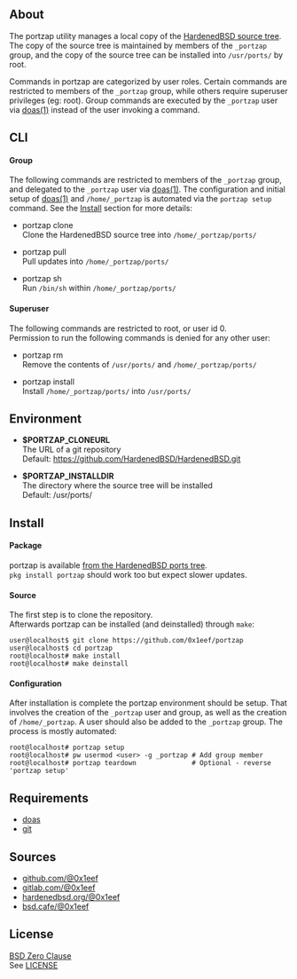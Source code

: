 ## About

The portzap utility manages a local copy of the
[HardenedBSD source tree](https://git.HardenedBSD.org/HardenedBSD/HardenedBSD).
The copy of the source tree is maintained by members of
the `_portzap` group, and the copy of the source tree
can be installed into `/usr/ports/` by root.

Commands in portzap are categorized by user roles. Certain commands
are restricted to members of the `_portzap` group, while others require
superuser privileges (eg: root). Group commands are executed by the
`_portzap` user via [doas(1)](https://man.openbsd.org/doas) instead of
the user invoking a command.

## CLI

#### Group

The following commands are restricted to members
of the `_portzap` group, and delegated to the
`_portzap` user via [doas(1)](https://man.openbsd.org/doas).
The configuration and initial setup of [doas(1)](https://man.openbsd.org/doas)
and `/home/_portzap` is automated via the `portzap setup`
command. See the [Install](#install) section for more details:

* portzap clone <br>
Clone the HardenedBSD source tree into `/home/_portzap/ports/` <br>

* portzap pull <br>
Pull updates into `/home/_portzap/ports/` <br>

* portzap sh <br>
Run `/bin/sh` within `/home/_portzap/ports/` <br>

#### Superuser

The following commands are restricted to root, or user id 0. <br>
Permission to run the following commands is denied for any other user:

* portzap rm <br>
Remove the contents of `/usr/ports/` and `/home/_portzap/ports/` <br>

* portzap install <br>
Install `/home/_portzap/ports/` into `/usr/ports/` <br>

## Environment

* __$PORTZAP\_CLONEURL__ <br>
  The URL of a git repository  <br>
  Default: https://github.com/HardenedBSD/HardenedBSD.git

* __$PORTZAP\_INSTALLDIR__ <br>
  The directory where the source tree will be installed <br>
  Default: /usr/ports/

## Install

#### Package

portzap is available
[from the HardenedBSD ports tree](https://git.HardenedBSD.org/HardenedBSD/ports/-/tree/HardenedBSD/main/hardenedbsd/portzap).
<br>
`pkg install portzap` should work too but expect slower updates.

#### Source

The first step is to clone the repository. <br>
Afterwards portzap can be installed (and deinstalled) through `make`:

    user@localhost$ git clone https://github.com/0x1eef/portzap
    user@localhost$ cd portzap
    root@localhost# make install
    root@localhost# make deinstall

#### Configuration

After installation is complete the portzap environment should be setup.
That involves the creation of the `_portzap` user and group, as well as
the creation of `/home/_portzap`. A user should also be added to the
`_portzap` group. The process is mostly automated:

    root@localhost# portzap setup
    root@localhost# pw usermod <user> -g _portzap # Add group member
    root@localhost# portzap teardown              # Optional - reverse 'portzap setup'

## Requirements

* [doas](https://man.openbsd.org/doas)
* [git](https://www.man7.org/linux/man-pages/man1/git.1.html)

## Sources

* [github.com/@0x1eef](https://github.com/0x1eef/portzap)
* [gitlab.com/@0x1eef](https://gitlab.com/0x1eef/portzap)
* [hardenedbsd.org/@0x1eef](https://git.HardenedBSD.org/0x1eef/portzap)
* [bsd.cafe/@0x1eef](https://brew.bsd.cafe/0x1eef/portzap)

## License

[BSD Zero Clause](https://choosealicense.com/licenses/0bsd/) <br>
See [LICENSE](./LICENSE)
